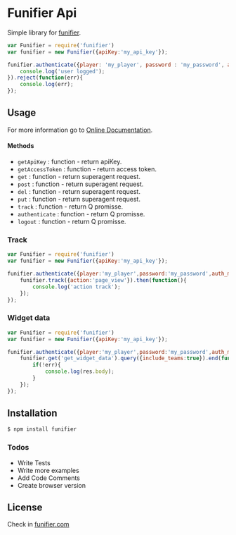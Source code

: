 # Funifier Api

Simple library for [funifier](http://www.funifier.com).

```js
var Funifier = require('funifier')
var funifier = new Funifier({apiKey:'my_api_key'});

funifier.authenticate({player: 'my_player', password : 'my_password', auth_mode : 'PASSWORD'}).then(function(){
    console.log('user logged');
}).reject(function(err){
    console.log(err);
});
```


## Usage

For more information go to [Online Documentation](http://doc.funifier.com).

#### Methods
* `getApiKey` : function - return apiKey.
* `getAccessToken` : function - return access token.
* `get` : function - return superagent request.
* `post` : function - return superagent request.
* `del` : function - return superagent request.
* `put` : function - return superagent request.
* `track` : function - return Q promisse.
* `authenticate` : function - return Q promisse.
* `logout` : function - return Q promisse.


### Track
```js
var Funifier = require('funifier')
var funifier = new Funifier({apiKey:'my_api_key'});

funifier.authenticate({player:'my_player',password:'my_password',auth_mode:'PASSWORD'}).then(function(){
    funifier.track({action:'page_view'}).then(function(){
        console.log('action track');
    });
});
```

### Widget data
```js
var Funifier = require('funifier')
var funifier = new Funifier({apiKey:'my_api_key'});

funifier.authenticate({player:'my_player',password:'my_password',auth_mode:'PASSWORD'}).then(function(){
    funifier.get('get_widget_data').query({include_teams:true}).end(function(err,res){
        if(!err){
            console.log(res.body);
        }
    });
});
```

## Installation

```bash
$ npm install funifier
```

### Todos

 - Write Tests
 - Write more examples
 - Add Code Comments
 - Create browser version

License
----

Check in [funifier.com](http://www.funifier.com)